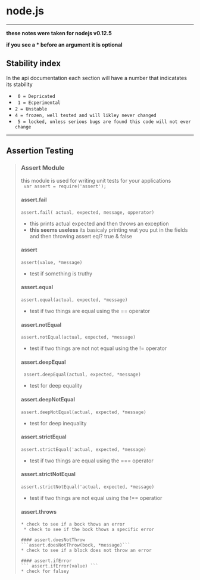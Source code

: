 node.js
=======
-----

**these notes were taken for nodejs v0.12.5**

**if you see a * before an argument it is optional**
## Stability index
In the api documentation each section will have a number that indicatates its stability
* ``` 0 = Depricated```
* ``` 1 = Ecperimental```
* ``` 2 = Unstable ```
* ``` 4 = frozen, well tested and will likley never changed ```
* ``` 5 = locked, unless serious bugs are found this code will not ever change```
-----


## Assertion Testing  

>### Assert  Module
>this module is used for writing unit tests for your applications  
>``` var assert = require('assert');```  
>
>#### assert.fail 
>```assert.fail( actual, expected, message, opperator)```
> * this prints actual expected and then throws an exception
>  * **this seems useless** its basicaly printing wat you put in the fields and then throwing assert eql? true & false
>
>#### assert  
>```assert(value, *message)```
> * test if something is truthy
>
>#### assert.equal  
>```assert.equal(actual, expected, *message)```
> * test if two things are equal using the == operator  
>
>#### assert.notEqual 
>```assert.notEqual(actual, expected, *message)```
> * test if two things are not not equal using the != operator
>
>#### assert.deepEqual  
>``` assert.deepEqual(actual, expected, *message)```
> * test for deep equality
>
>#### assert.deepNotEqual  
>```assert.deepNotEqual(actual, expected, *message)```
> * test for deep inequality
>
>#### assert.strictEqual  
>```assert.strictEqual('actual, expected, *message)```
> * test if two things are equal using the === operator
>
>#### assert.strictNotEqual  
>```assert.strictNotEqual('actual, expected, *message)```
> * test if two things are not equal using the !== operatior
>
>#### assert.throws  
>``` assert.throws(block, *error, *message)
> * check to see if a bock thows an error
>  * check to see if the bock thows a specific error
>
>#### assert.doesNotThrow  
>```assert.doesNotThrow(bock, *message)```
> * check to see if a block does not throw an error
>
>#### assert.ifError  
> ``` assert.ifError(value) ```  
> * check for falsey

 
